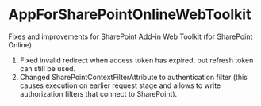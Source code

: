 # AppForSharePointOnlineWebToolkit
Fixes and improvements for SharePoint Add-in Web Toolkit (for SharePoint Online)

1. Fixed invalid redirect when access token has expired, but refresh token can still be used.
2. Changed SharePointContextFilterAttribute to authentication filter (this causes execution on earlier request stage and allows to write authorization filters that connect to SharePoint).